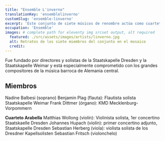 ```yaml
---
title: "Ensemble L'inverno"
translationKey: 'ensemblelinverno'
customSlug: 'ensemble-linverno'
excerpt: 'Este conjunto de siete músicos de renombre actúa como cuarteto de cuerda, flauta, soprano y órgano. '
occupation: 'Ensemble'
images: # complete path for eleventy img srcset output, alt required
  featured: ./src/assets/images/artists/linverno.jpg
  alt: Retratos de los siete miembros del conjunto en el mosaico
  credit:
---
```


Fue fundado por directores y solistas de la Staatskapelle Dresden y la Staatskapelle Weimar y está especialmente comprometido con los grandes compositores de la música barroca de Alemania central.

## Miembros

Nadine Balbesi (soprano)
Benjamin Plag (flauta): Flautista solista Staatskapelle Weimar
Frank Dittmer (órgano): KMD Mecklenburg-Vorpommern

**Cuarteto Arabella**
Matthias Wollong (violín): Violinista solista, 1er concertino Staatskaelle Dresden
Johannes Hupach (violín): primer concertino adjunto, Staatskapelle Dresden
Sebastian Herberg (viola): violista solista de los Dresdner Kapellsolisten
Sebastian Fritsch (violonchelo)
